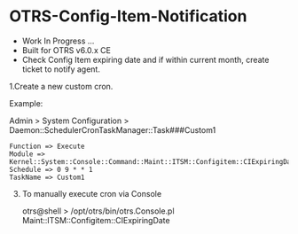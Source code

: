 # OTRS-Config-Item-Notification
- Work In Progress ...
- Built for OTRS v6.0.x CE
- Check Config Item expiring date and if within current month, create ticket to notify agent.

1.Create a new custom cron.  

Example:  

Admin > System Configuration > Daemon::SchedulerCronTaskManager::Task###Custom1 

	Function => Execute  
	Module => Kernel::System::Console::Command::Maint::ITSM::Configitem::CIExpiringDate  
	Schedule => 0 9 * * 1  
	TaskName => Custom1  
	
3. To manually execute cron via Console  

	otrs@shell > /opt/otrs/bin/otrs.Console.pl Maint::ITSM::Configitem::CIExpiringDate  
